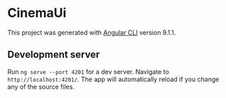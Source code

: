 # CinemaUi

This project was generated with [Angular CLI](https://github.com/angular/angular-cli) version 9.1.1.

## Development server

Run `ng serve --port 4201` for a dev server. Navigate to `http://localhost:4201/`. The app will automatically reload if you change any of the source files.
